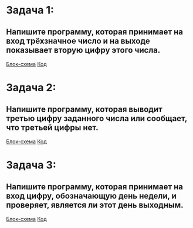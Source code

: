 # Задача 1: 
## Напишите программу, которая принимает на вход трёхзначное число и на выходе показывает вторую цифру этого числа.

[Блок-схема](https://github.com/nondusty1/Homework/blob/master/HW2/Task1/task1.drawio.png)
[Код](https://github.com/nondusty1/Homework/blob/master/HW2/Task1/Program.cs)

# Задача 2: 
## Напишите программу, которая выводит третью цифру заданного числа или сообщает, что третьей цифры нет.

[Блок-схема](https://github.com/nondusty1/Homework/blob/master/HW2/Task2/task2.drawio.png)
[Код](https://github.com/nondusty1/Homework/blob/master/HW2/Task2/Program.cs)

# Задача 3: 
## Напишите программу, которая принимает на вход цифру, обозначающую день недели, и проверяет, является ли этот день выходным.

[Блок-схема]()
[Код]()
